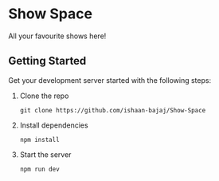 # Show Space

All your favourite shows here!

## Getting Started

Get your development server started with the following steps:

1. Clone the repo
   ```
   git clone https://github.com/ishaan-bajaj/Show-Space
   ```
3. Install dependencies
   ```
   npm install
   ```

4. Start the server
   ```
   npm run dev
   ```
   
